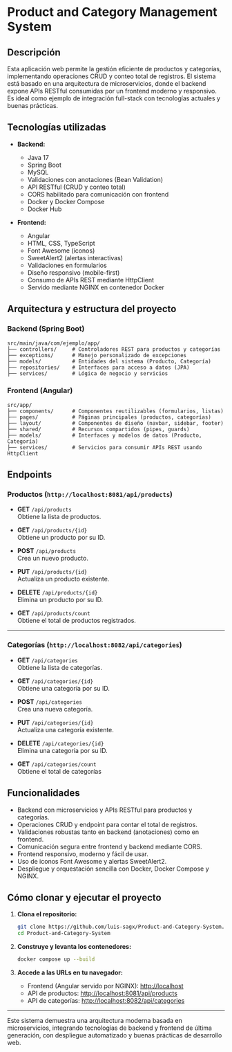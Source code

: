 # Product and Category Management System

## Descripción

Esta aplicación web permite la gestión eficiente de productos y categorías, implementando operaciones CRUD y conteo total de registros. El sistema está basado en una arquitectura de microservicios, donde el backend expone APIs RESTful consumidas por un frontend moderno y responsivo. Es ideal como ejemplo de integración full-stack con tecnologías actuales y buenas prácticas.

## Tecnologías utilizadas

- **Backend:**
  - Java 17
  - Spring Boot
  - MySQL
  - Validaciones con anotaciones (Bean Validation)
  - API RESTful (CRUD y conteo total)
  - CORS habilitado para comunicación con frontend
  - Docker y Docker Compose
  - Docker Hub

- **Frontend:**
  - Angular
  - HTML, CSS, TypeScript
  - Font Awesome (íconos)
  - SweetAlert2 (alertas interactivas)
  - Validaciones en formularios
  - Diseño responsivo (mobile-first)
  - Consumo de APIs REST mediante HttpClient
  - Servido mediante NGINX en contenedor Docker

## Arquitectura y estructura del proyecto

### Backend (Spring Boot)

```
src/main/java/com/ejemplo/app/
├── controllers/     # Controladores REST para productos y categorías
├── exceptions/      # Manejo personalizado de excepciones
├── models/          # Entidades del sistema (Producto, Categoría)
├── repositories/    # Interfaces para acceso a datos (JPA)
├── services/        # Lógica de negocio y servicios
```

### Frontend (Angular)

```
src/app/
├── components/      # Componentes reutilizables (formularios, listas)
├── pages/           # Páginas principales (productos, categorías)
├── layout/          # Componentes de diseño (navbar, sidebar, footer)
├── shared/          # Recursos compartidos (pipes, guards)
├── models/          # Interfaces y modelos de datos (Producto, Categoría)
├── services/        # Servicios para consumir APIs REST usando HttpClient
```

## Endpoints 

### Productos (`http://localhost:8081/api/products`)

- **GET** `/api/products`  
  Obtiene la lista de productos.

- **GET** `/api/products/{id}`  
  Obtiene un producto por su ID.

- **POST** `/api/products`  
  Crea un nuevo producto.

- **PUT** `/api/products/{id}`  
  Actualiza un producto existente.

- **DELETE** `/api/products/{id}`  
  Elimina un producto por su ID.

- **GET** `/api/products/count`  
  Obtiene el total de productos registrados.

---

### Categorías (`http://localhost:8082/api/categories`)

- **GET** `/api/categories`  
  Obtiene la lista de categorías.

- **GET** `/api/categories/{id}`  
  Obtiene una categoría por su ID.

- **POST** `/api/categories`  
  Crea una nueva categoría.

- **PUT** `/api/categories/{id}`  
  Actualiza una categoría existente.

- **DELETE** `/api/categories/{id}`  
  Elimina una categoría por su ID.

- **GET** `/api/categories/count`  
  Obtiene el total de categorías

## Funcionalidades

- Backend con microservicios y APIs RESTful para productos y categorías.
- Operaciones CRUD y endpoint para contar el total de registros.
- Validaciones robustas tanto en backend (anotaciones) como en frontend.
- Comunicación segura entre frontend y backend mediante CORS.
- Frontend responsivo, moderno y fácil de usar.
- Uso de iconos Font Awesome y alertas SweetAlert2.
- Despliegue y orquestación sencilla con Docker, Docker Compose y NGINX.

## Cómo clonar y ejecutar el proyecto

1. **Clona el repositorio:**

   ```bash
   git clone https://github.com/luis-sagx/Product-and-Category-System.git
   cd Product-and-Category-System
   ```

2. **Construye y levanta los contenedores:**

   ```bash
   docker compose up --build
   ```

3. **Accede a las URLs en tu navegador:**

   - Frontend (Angular servido por NGINX): [http://localhost](http://localhost)
   - API de productos: [http://localhost:8081/api/products](http://localhost:8081/api/products)
   - API de categorías: [http://localhost:8082/api/categories](http://localhost:8082/api/categories)

---

Este sistema demuestra una arquitectura moderna basada en microservicios, integrando tecnologías de backend y frontend de última generación, con despliegue automatizado y buenas prácticas de desarrollo web.